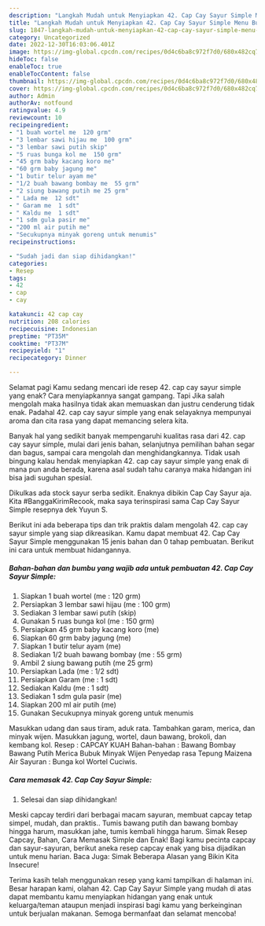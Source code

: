```yaml
---
description: "Langkah Mudah untuk Menyiapkan 42. Cap Cay Sayur Simple Menu Buka Puas"
title: "Langkah Mudah untuk Menyiapkan 42. Cap Cay Sayur Simple Menu Buka Puas"
slug: 1847-langkah-mudah-untuk-menyiapkan-42-cap-cay-sayur-simple-menu-buka-puas
category: Uncategorized
date: 2022-12-30T16:03:06.401Z
image: https://img-global.cpcdn.com/recipes/0d4c6ba8c972f7d0/680x482cq70/42-cap-cay-sayur-simple-foto-resep-utama.jpg
hideToc: false
enableToc: true
enableTocContent: false
thumbnail: https://img-global.cpcdn.com/recipes/0d4c6ba8c972f7d0/680x482cq70/42-cap-cay-sayur-simple-foto-resep-utama.jpg
cover: https://img-global.cpcdn.com/recipes/0d4c6ba8c972f7d0/680x482cq70/42-cap-cay-sayur-simple-foto-resep-utama.jpg
author: Admin
authorAv: notfound
ratingvalue: 4.9
reviewcount: 10
recipeingredient:
- "1 buah wortel me  120 grm"
- "3 lembar sawi hijau me  100 grm"
- "3 lembar sawi putih skip"
- "5 ruas bunga kol me  150 grm"
- "45 grm baby kacang koro me"
- "60 grm baby jagung me"
- "1 butir telur ayam me"
- "1/2 buah bawang bombay me  55 grm"
- "2 siung bawang putih me 25 grm"
- " Lada me  12 sdt"
- " Garam me  1 sdt"
- " Kaldu me  1 sdt"
- "1 sdm gula pasir me"
- "200 ml air putih me"
- "Secukupnya minyak goreng untuk menumis"
recipeinstructions:

- "Sudah jadi dan siap dihidangkan!"
categories:
- Resep
tags:
- 42
- cap
- cay

katakunci: 42 cap cay 
nutrition: 208 calories
recipecuisine: Indonesian
preptime: "PT35M"
cooktime: "PT37M"
recipeyield: "1"
recipecategory: Dinner

---
```



Selamat pagi Kamu sedang mencari ide resep 42. cap cay sayur simple yang enak? Cara menyiapkannya sangat gampang. Tapi Jika salah mengolah maka hasilnya tidak akan memuaskan dan justru cenderung tidak enak. Padahal 42. cap cay sayur simple yang enak selayaknya mempunyai aroma dan cita rasa yang dapat memancing selera kita.


Banyak hal yang sedikit banyak mempengaruhi kualitas rasa dari 42. cap cay sayur simple, mulai dari jenis bahan, selanjutnya pemilihan bahan segar dan bagus, sampai cara mengolah dan menghidangkannya. Tidak usah bingung kalau hendak menyiapkan 42. cap cay sayur simple yang enak di mana pun anda berada, karena asal sudah tahu caranya maka hidangan ini bisa jadi suguhan spesial.

Dikulkas ada stock sayur serba sedikit. Enaknya dibikin Cap Cay Sayur aja. Kita #BanggaKirimRecook, maka saya terinspirasi sama Cap Cay Sayur Simple resepnya dek Yuyun S.


Berikut ini ada beberapa tips dan trik praktis dalam mengolah 42. cap cay sayur simple yang siap dikreasikan. Kamu dapat membuat 42. Cap Cay Sayur Simple menggunakan 15 jenis bahan dan 0 tahap pembuatan. Berikut ini cara untuk membuat hidangannya.

<!--inarticleads1-->

##### Bahan-bahan dan bumbu yang wajib ada untuk pembuatan 42. Cap Cay Sayur Simple:

1. Siapkan 1 buah wortel (me : 120 grm)
1. Persiapkan 3 lembar sawi hijau (me : 100 grm)
1. Sediakan 3 lembar sawi putih (skip)
1. Gunakan 5 ruas bunga kol (me : 150 grm)
1. Persiapkan 45 grm baby kacang koro (me)
1. Siapkan 60 grm baby jagung (me)
1. Siapkan 1 butir telur ayam (me)
1. Sediakan 1/2 buah bawang bombay (me : 55 grm)
1. Ambil 2 siung bawang putih (me 25 grm)
1. Persiapkan  Lada (me : 1/2 sdt)
1. Persiapkan  Garam (me : 1 sdt)
1. Sediakan  Kaldu (me : 1 sdt)
1. Sediakan 1 sdm gula pasir (me)
1. Siapkan 200 ml air putih (me)
1. Gunakan Secukupnya minyak goreng untuk menumis


Masukkan udang dan saus tiram, aduk rata. Tambahkan garam, merica, dan minyak wijen. Masukkan jagung, wortel, daun bawang, brokoli, dan kembang kol. Resep : CAPCAY KUAH Bahan-bahan : Bawang Bombay Bawang Putih Merica Bubuk Minyak Wijen Penyedap rasa Tepung Maizena Air Sayuran : Bunga kol Wortel Cuciwis. 

<!--inarticleads2-->

##### Cara memasak 42. Cap Cay Sayur Simple:


1. Selesai dan siap dihidangkan!

Meski capcay terdiri dari berbagai macam sayuran, membuat capcay tetap simpel, mudah, dan praktis.. Tumis bawang putih dan bawang bombay hingga harum, masukkan jahe, tumis kembali hingga harum. Simak Resep Capcay, Bahan, Cara Memasak Simple dan Enak! Bagi kamu pecinta capcay dan sayur-sayuran, berikut aneka resep capcay enak yang bisa dijadikan untuk menu harian. Baca Juga: Simak Beberapa Alasan yang Bikin Kita Insecure! 

Terima kasih telah menggunakan resep yang kami tampilkan di halaman ini. Besar harapan kami, olahan 42. Cap Cay Sayur Simple yang mudah di atas dapat membantu kamu menyiapkan hidangan yang enak untuk keluarga/teman ataupun menjadi inspirasi bagi kamu yang berkeinginan untuk berjualan makanan. Semoga bermanfaat dan selamat mencoba!
